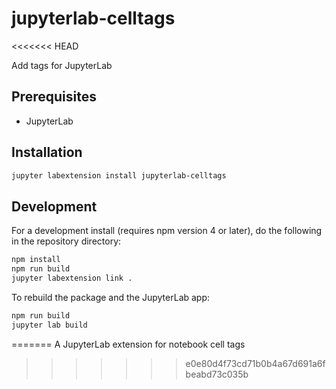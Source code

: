 # jupyterlab-celltags
<<<<<<< HEAD

Add tags for JupyterLab


## Prerequisites

* JupyterLab

## Installation

```bash
jupyter labextension install jupyterlab-celltags
```

## Development

For a development install (requires npm version 4 or later), do the following in the repository directory:

```bash
npm install
npm run build
jupyter labextension link .
```

To rebuild the package and the JupyterLab app:

```bash
npm run build
jupyter lab build
```

=======
A JupyterLab extension for notebook cell tags
>>>>>>> e0e80d4f73cd71b0b4a67d691a6fbeabd73c035b
